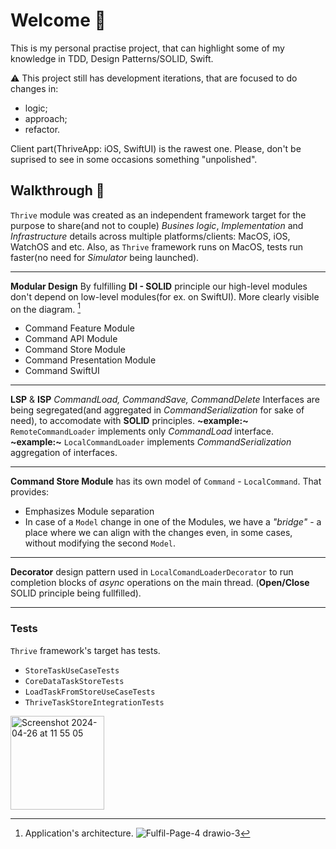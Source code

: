 
# Welcome :wave:

This is my personal practise project, that can highlight some of my knowledge in TDD, Design Patterns/SOLID, Swift.

:warning: This project still has development iterations, that are focused to do changes in:
 - logic;
 - approach;
 - refactor.
 
Client part(ThriveApp: iOS, SwiftUI) is the rawest one.
Please, don't be suprised to see in some occasions something "unpolished".

## Walkthrough :paw_prints:

`Thrive` module was created as an independent framework target for the purpose to share(and not to couple) _Busines logic_, _Implementation_ and  _Infrastructure_ details across multiple platforms/clients: MacOS, iOS, WatchOS and etc.
Also, as `Thrive` framework runs on MacOS, tests run faster(no need for _Simulator_ being launched).

---
**Modular Design**
By fulfilling **DI - SOLID** principle our high-level modules don't depend on low-level modules(for ex. on SwiftUI).  More clearly visible on the diagram. [^Diagram]
- Command Feature Module
- Command API Module
- Command Store Module
- Command Presentation Module
- Command SwiftUI
---
**LSP** & **ISP** 
_CommandLoad, CommandSave, CommandDelete_ Interfaces are being segregated(and aggregated in _CommandSerialization_ for sake of need), to accomodate with **SOLID** principles.
**~example:~** `RemoteCommandLoader` implements only _CommandLoad_ interface.
**~example:~** `LocalCommandLoader` implements _CommandSerialization_ aggregation of interfaces.

---

**Command Store Module** has its own model of `Command` - `LocalCommand`. That provides:
- Emphasizes Module separation
- In case of a `Model` change in one of the Modules, we have a _"bridge"_  - a place where we can align with the changes even, in some cases, without modifying the second `Model`.

---

**Decorator** design pattern used in `LocalComandLoaderDecorator` to run completion blocks of _async_ operations on the main thread. (**Open/Close** SOLID principle being fullfilled).

---

### Tests
`Thrive` framework's target has tests.
- `StoreTaskUseCaseTests`
- `CoreDataTaskStoreTests`
- `LoadTaskFromStoreUseCaseTests`
- `ThriveTaskStoreIntegrationTests`
<img width="150" alt="Screenshot 2024-04-26 at 11 55 05" src="https://github.com/VadVorobjov/practice-project/assets/13715822/166056a6-fff6-4099-9a9f-6d8129fb9f10">

[^Diagram]: Application's architecture.
![Fulfil-Page-4 drawio-3](https://github.com/VadVorobjov/practice-project/assets/13715822/7c691000-dcf4-4ee5-8903-2515246a73d0)
